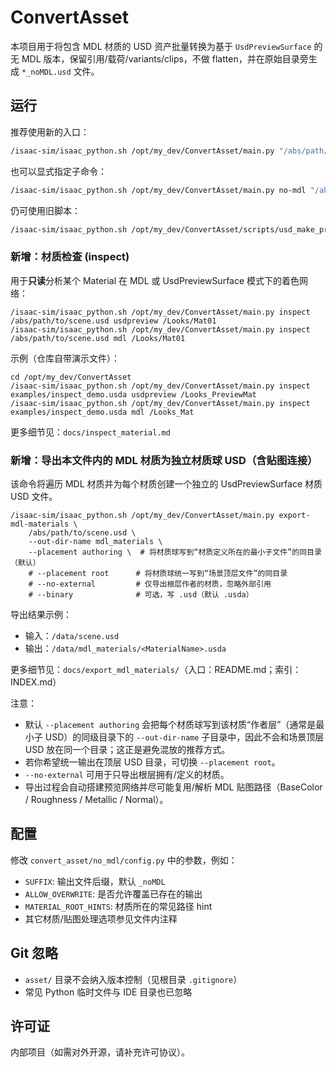 # ConvertAsset

本项目用于将包含 MDL 材质的 USD 资产批量转换为基于 `UsdPreviewSurface` 的无 MDL 版本，保留引用/载荷/variants/clips，不做 flatten，并在原始目录旁生成 `*_noMDL.usd` 文件。

## 运行

推荐使用新的入口：

```bash
/isaac-sim/isaac_python.sh /opt/my_dev/ConvertAsset/main.py "/abs/path/to/top.usd"
```

也可以显式指定子命令：

```bash
/isaac-sim/isaac_python.sh /opt/my_dev/ConvertAsset/main.py no-mdl "/abs/path/to/top.usd"
```

仍可使用旧脚本：

```bash
/isaac-sim/isaac_python.sh /opt/my_dev/ConvertAsset/scripts/usd_make_preview_copies.py "/abs/path/to/top.usd"
```

### 新增：材质检查 (inspect)

用于**只读**分析某个 Material 在 MDL 或 UsdPreviewSurface 模式下的着色网络：

```
/isaac-sim/isaac_python.sh /opt/my_dev/ConvertAsset/main.py inspect /abs/path/to/scene.usd usdpreview /Looks/Mat01
/isaac-sim/isaac_python.sh /opt/my_dev/ConvertAsset/main.py inspect /abs/path/to/scene.usd mdl /Looks/Mat01
```

示例（仓库自带演示文件）：
```
cd /opt/my_dev/ConvertAsset
/isaac-sim/isaac_python.sh /opt/my_dev/ConvertAsset/main.py inspect examples/inspect_demo.usda usdpreview /Looks_PreviewMat
/isaac-sim/isaac_python.sh /opt/my_dev/ConvertAsset/main.py inspect examples/inspect_demo.usda mdl /Looks_Mat
```

更多细节见：`docs/inspect_material.md`

### 新增：导出本文件内的 MDL 材质为独立材质球 USD（含贴图连接）

该命令将遍历 MDL 材质并为每个材质创建一个独立的 UsdPreviewSurface 材质 USD 文件。

```
/isaac-sim/isaac_python.sh /opt/my_dev/ConvertAsset/main.py export-mdl-materials \
	/abs/path/to/scene.usd \
	--out-dir-name mdl_materials \
	--placement authoring \  # 将材质球写到“材质定义所在的最小子文件”的同目录（默认）
	# --placement root      # 将材质球统一写到“场景顶层文件”的同目录
	# --no-external         # 仅导出根层作者的材质，忽略外部引用
	# --binary              # 可选，写 .usd（默认 .usda）
```

导出结果示例：
- 输入：`/data/scene.usd`
- 输出：`/data/mdl_materials/<MaterialName>.usda`

更多细节见：`docs/export_mdl_materials/`（入口：README.md；索引：INDEX.md）

注意：
- 默认 `--placement authoring` 会把每个材质球写到该材质“作者层”（通常是最小子 USD）的同级目录下的 `--out-dir-name` 子目录中，因此不会和场景顶层 USD 放在同一个目录；这正是避免混放的推荐方式。
- 若你希望统一输出在顶层 USD 目录，可切换 `--placement root`。
- `--no-external` 可用于只导出根层拥有/定义的材质。
- 导出过程会自动搭建预览网络并尽可能复用/解析 MDL 贴图路径（BaseColor / Roughness / Metallic / Normal）。

## 配置

修改 `convert_asset/no_mdl/config.py` 中的参数，例如：
- `SUFFIX`: 输出文件后缀，默认 `_noMDL`
- `ALLOW_OVERWRITE`: 是否允许覆盖已存在的输出
- `MATERIAL_ROOT_HINTS`: 材质所在的常见路径 hint
- 其它材质/贴图处理选项参见文件内注释

## Git 忽略

- `asset/` 目录不会纳入版本控制（见根目录 `.gitignore`）
- 常见 Python 临时文件与 IDE 目录也已忽略

## 许可证

内部项目（如需对外开源，请补充许可协议）。
